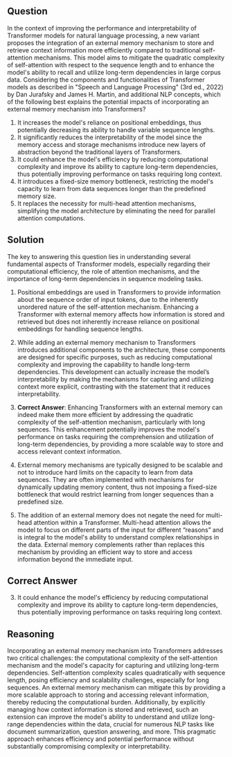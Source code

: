 ## Question
In the context of improving the performance and interpretability of Transformer models for natural language processing, a new variant proposes the integration of an external memory mechanism to store and retrieve context information more efficiently compared to traditional self-attention mechanisms. This model aims to mitigate the quadratic complexity of self-attention with respect to the sequence length and to enhance the model's ability to recall and utilize long-term dependencies in large corpus data. Considering the components and functionalities of Transformer models as described in "Speech and Language Processing" (3rd ed., 2022) by Dan Jurafsky and James H. Martin, and additional NLP concepts, which of the following best explains the potential impacts of incorporating an external memory mechanism into Transformers?

1. It increases the model's reliance on positional embeddings, thus potentially decreasing its ability to handle variable sequence lengths.
2. It significantly reduces the interpretability of the model since the memory access and storage mechanisms introduce new layers of abstraction beyond the traditional layers of Transformers.
3. It could enhance the model's efficiency by reducing computational complexity and improve its ability to capture long-term dependencies, thus potentially improving performance on tasks requiring long context.
4. It introduces a fixed-size memory bottleneck, restricting the model's capacity to learn from data sequences longer than the predefined memory size.
5. It replaces the necessity for multi-head attention mechanisms, simplifying the model architecture by eliminating the need for parallel attention computations.

## Solution

The key to answering this question lies in understanding several fundamental aspects of Transformer models, especially regarding their computational efficiency, the role of attention mechanisms, and the importance of long-term dependencies in sequence modeling tasks. 

1. Positional embeddings are used in Transformers to provide information about the sequence order of input tokens, due to the inherently unordered nature of the self-attention mechanism. Enhancing a Transformer with external memory affects how information is stored and retrieved but does not inherently increase reliance on positional embeddings for handling sequence lengths.

2. While adding an external memory mechanism to Transformers introduces additional components to the architecture, these components are designed for specific purposes, such as reducing computational complexity and improving the capability to handle long-term dependencies. This development can actually increase the model’s interpretability by making the mechanisms for capturing and utilizing context more explicit, contrasting with the statement that it reduces interpretability.

3. **Correct Answer**: Enhancing Transformers with an external memory can indeed make them more efficient by addressing the quadratic complexity of the self-attention mechanism, particularly with long sequences. This enhancement potentially improves the model's performance on tasks requiring the comprehension and utilization of long-term dependencies, by providing a more scalable way to store and access relevant context information.

4. External memory mechanisms are typically designed to be scalable and not to introduce hard limits on the capacity to learn from data sequences. They are often implemented with mechanisms for dynamically updating memory content, thus not imposing a fixed-size bottleneck that would restrict learning from longer sequences than a predefined size. 

5. The addition of an external memory does not negate the need for multi-head attention within a Transformer. Multi-head attention allows the model to focus on different parts of the input for different “reasons” and is integral to the model's ability to understand complex relationships in the data. External memory complements rather than replaces this mechanism by providing an efficient way to store and access information beyond the immediate input.

## Correct Answer

3. It could enhance the model's efficiency by reducing computational complexity and improve its ability to capture long-term dependencies, thus potentially improving performance on tasks requiring long context.

## Reasoning

Incorporating an external memory mechanism into Transformers addresses two critical challenges: the computational complexity of the self-attention mechanism and the model's capacity for capturing and utilizing long-term dependencies. Self-attention complexity scales quadratically with sequence length, posing efficiency and scalability challenges, especially for long sequences. An external memory mechanism can mitigate this by providing a more scalable approach to storing and accessing relevant information, thereby reducing the computational burden. Additionally, by explicitly managing how context information is stored and retrieved, such an extension can improve the model's ability to understand and utilize long-range dependencies within the data, crucial for numerous NLP tasks like document summarization, question answering, and more. This pragmatic approach enhances efficiency and potential performance without substantially compromising complexity or interpretability.
